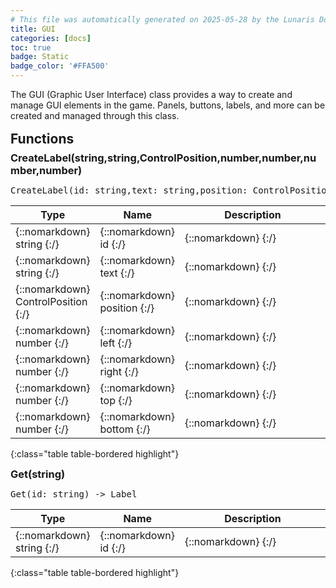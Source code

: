 ```yaml
---
# This file was automatically generated on 2025-05-28 by the Lunaris Documentation Generator
title: GUI
categories: [docs]
toc: true
badge: Static
badge_color: '#FFA500'
---
```

<style>
h2 {
    margin-top: 1rem;
    margin-bottom: 0.5rem;
    padding: 0;
}

h3 {
    margin-top: 0.25rem;
    margin-bottom: 0.25rem;
}

.notice--warning {
    margin-top: 0.25rem !important;
    margin-bottom: 1rem !important;
}
table {width: 100%; }
td {width: 1px; }
td:last-child {width: 100%; }
#main {max-width: 1500px !important;}
</style>
            
The GUI (Graphic User Interface) class provides a way to create and manage GUI elements in the game.
            Panels, buttons, labels, and more can be created and managed through this class.

## Functions

### CreateLabel(string,string,ControlPosition,number,number,number,number)
<div class ="highlighter-rouge">
<div class ="highlight">
<pre class ="highlight">
<span class='nf'>CreateLabel</span>(<span class='o'>id</span>: <span class='kt'>string</span>,<span class='o'>text</span>: <span class='kt'>string</span>,<span class='o'>position</span>: <span class='kt'>ControlPosition</span>,<span class='o'>left</span>: <span class='kt'>number</span>,<span class='o'>right</span>: <span class='kt'>number</span>,<span class='o'>top</span>: <span class='kt'>number</span>,<span class='o'>bottom</span>: <span class='kt'>number</span>) -> <span class='kt'>LabelProxy</span>
</pre>
</div>
</div>

| Type | Name | Description
| --- | --- | --- |
| {::nomarkdown} <span class='kt'>string</span> {:/} | {::nomarkdown} <span class='o'>id</span> {:/} | {::nomarkdown} <span class='c'></span> {:/} |
| {::nomarkdown} <span class='kt'>string</span> {:/} | {::nomarkdown} <span class='o'>text</span> {:/} | {::nomarkdown} <span class='c'></span> {:/} |
| {::nomarkdown} <span class='kt'>ControlPosition</span> {:/} | {::nomarkdown} <span class='o'>position</span> {:/} | {::nomarkdown} <span class='c'></span> {:/} |
| {::nomarkdown} <span class='kt'>number</span> {:/} | {::nomarkdown} <span class='o'>left</span> {:/} | {::nomarkdown} <span class='c'></span> {:/} |
| {::nomarkdown} <span class='kt'>number</span> {:/} | {::nomarkdown} <span class='o'>right</span> {:/} | {::nomarkdown} <span class='c'></span> {:/} |
| {::nomarkdown} <span class='kt'>number</span> {:/} | {::nomarkdown} <span class='o'>top</span> {:/} | {::nomarkdown} <span class='c'></span> {:/} |
| {::nomarkdown} <span class='kt'>number</span> {:/} | {::nomarkdown} <span class='o'>bottom</span> {:/} | {::nomarkdown} <span class='c'></span> {:/} |
{:class="table table-bordered highlight"}

### Get(string)
<div class ="highlighter-rouge">
<div class ="highlight">
<pre class ="highlight">
<span class='nf'>Get</span>(<span class='o'>id</span>: <span class='kt'>string</span>) -> <span class='kt'>Label</span>
</pre>
</div>
</div>

| Type | Name | Description
| --- | --- | --- |
| {::nomarkdown} <span class='kt'>string</span> {:/} | {::nomarkdown} <span class='o'>id</span> {:/} | {::nomarkdown} <span class='c'></span> {:/} |
{:class="table table-bordered highlight"}

